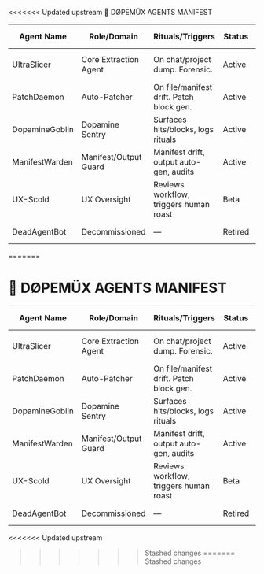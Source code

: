 <<<<<<< Updated upstream
💊 DØPEMÜX AGENTS MANIFEST

| Agent Name | Role/Domain | Rituals/Triggers | Status | Last Update | Notes |
|------------|-------------|-----------------|--------|-------------|-------|
| UltraSlicer | Core Extraction Agent | On chat/project dump. Forensic. | Active | 2025-06-17 | v1.4.0, schema-locked |
| PatchDaemon | Auto-Patcher | On file/manifest drift. Patch block gen. | Active | 2025-06-17 | Knows no mercy. |
| DopamineGoblin | Dopamine Sentry | Surfaces hits/blocks, logs rituals | Active | 2025-06-17 | Sniffs dopamine loss. |
| ManifestWarden | Manifest/Output Guard | Manifest drift, output auto-gen, audits | Active | 2025-06-17 | Hates entropy. |
| UX-Scold | UX Oversight | Reviews workflow, triggers human roast | Beta | 2025-06-17 | Savage, helpful |
| DeadAgentBot | Decommissioned | — | Retired | 2025-06-17 | RIP, killed in merge |
=======
# 💊 DØPEMÜX AGENTS MANIFEST

| Agent Name      | Role/Domain           | Rituals/Triggers                        | Status    | Last Update | Notes                      |
|-----------------|-----------------------|------------------------------------------|-----------|-------------|----------------------------|
| UltraSlicer     | Core Extraction Agent | On chat/project dump. Forensic.          | Active    | 2025-06-17  | v1.4.0, schema-locked      |
| PatchDaemon     | Auto-Patcher          | On file/manifest drift. Patch block gen. | Active    | 2025-06-17  | Knows no mercy.            |
| DopamineGoblin  | Dopamine Sentry       | Surfaces hits/blocks, logs rituals       | Active    | 2025-06-17  | Sniffs dopamine loss.      |
| ManifestWarden  | Manifest/Output Guard | Manifest drift, output auto-gen, audits  | Active    | 2025-06-17  | Hates entropy.             |
| UX-Scold        | UX Oversight          | Reviews workflow, triggers human roast   | Beta      | 2025-06-17  | Savage, helpful            |
| DeadAgentBot    | Decommissioned        | —                                        | Retired   | 2025-06-17  | RIP, killed in merge       |
<<<<<<< Updated upstream
>>>>>>> Stashed changes
=======
>>>>>>> Stashed changes
